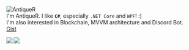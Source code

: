 ![AntiqueR](https://github.com/AntiquePendulum/AntiquePendulum/blob/master/Images/AntiqueR-simple_small.png)  
I'm AntiqueR. I like **`C#`**, especially `.NET Core` and `WPF`! :)  
I'm also interested in Blockchain, MVVM architecture and Discord Bot.  
[Gist](https://gist.github.com/AntiquePendulum)


<a>
  <img align="left" src="https://github-readme-stats.vercel.app/api?username=AntiquePendulum&show_icons=trued&count_private=true&theme=material-palenight" />
</a>
<a>
  <img align="left" src="https://github-readme-stats.vercel.app/api/top-langs/?username=AntiquePendulum&layout=compact&card_width=250" />
</a>
